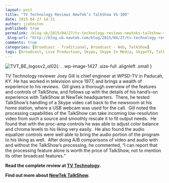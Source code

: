 ```yaml
---
layout: post
title: "TV Technology Reviews NewTek’s TalkShow VS-100"
date: 2015-04-27 14:31
author: jjohnston
published: true
permalink: /blog-uk/2015/04/27/tv-technology-reviews-newteks-talkshow-vs-100/
_blog-url: "http://blog.uk.newtek.com/blog/2015/04/27/tv-technology-reviews-newteks-talkshow-vs-100/"
comments: true
categories: [Broadcast - Traditional, Broadcast - Web, TalkShow]
tags: [broadcast, Live Production, Skype, Skype In Media, SkypeTX, TalkShow]
---
```

![TVT_BE_logosv2_ol02](https://233b1d13b450eb6b33b4-ac2a33202ef9b63045cbb3afca178df8.ssl.cf1.rackcdn.com/2015/04/TVT_BE_logosv2_ol021.jpg){: . .wp-image-1427 .size-full .alignleft .small }

TV Technology reviewer Joey Gill is chief engineer at WPSD-TV in Paducah, KY. He has worked in television since 1977, and brings a wealth of experience to his reviews.  Gill gives a thorough overview of the features and controls of TalkShow, and follows up with the details of his hand’s-on experience with TalkShow at NewTek headquarters.  There, he tested TalkShow’s handling of a Skype video call back to the newsroom at his home station, where a USB webcam was used for the call.  Gill noted the processing capabilities of the TalkShow can take incoming low-resolution video from such a source and smoothly rescale it to fit output needs.  He found that with the proc-amp controls he was able to adjust color balance and chroma levels to his liking very easily.  He also found the audio equalizer controls were well able to bring the audio portion of the program to his liking as well.  After doing A/B comparisons of video and audio with and without the TalkShow’s processing, he commented, “I can report that the processing feature alone is worth the price of TalkShow, not to mention its other broadcast features.”

**Read the complete review at [TV Technology](http://www.tvtechnology.com/equipment/0082/newteks-talkshow-vs-/275666).**

**Find out more about [NewTek TalkShow](http://www.tamedtechnology.com/news/sienna-and-tricaster-high-production-values-at-a-disruptive-price/).**
